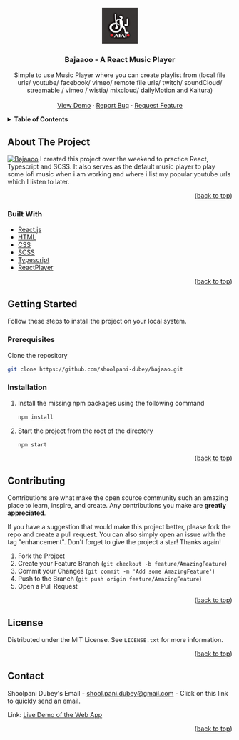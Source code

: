 <div id="top"></div>
<!-- PROJECT LOGO -->
<br />
<div align="center">
  <a href="https://github.com/shoolpani-dubey/bajaao">
    <img src="public/bajaao.png" alt="Logo" width="80" height="80">
  </a>

<h3 align="center">Bajaaoo - A React Music Player</h3>

  <p align="center">
    Simple to use Music Player where you can create playlist from (local file urls/ youtube/ facebook/ vimeo/ remote file urls/ twitch/ soundCloud/ streamable / vimeo / wistia/ mixcloud/ dailyMotion and Kaltura)
    <br />
    <br />
    <a href="https://bajaaoo.netlify.app/">View Demo</a>
    ·
    <a href="https://github.com/shoolpani-dubey/bajaao/issues">Report Bug</a>
    ·
    <a href="https://github.com/shoolpani-dubey/bajaao/issues">Request Feature</a>
  </p>
</div>

<!-- TABLE OF CONTENTS -->
<details>
  <summary><b>Table of Contents</b></summary>
  <ol>
    <li>
      <a href="#about-the-project">About The Project</a>
      <ul>
        <li><a href="#built-with">Built With</a></li>
      </ul>
    </li>
    <li>
      <a href="#getting-started">Getting Started</a>
      <ul>
        <li><a href="#prerequisites">Prerequisites</a></li>
        <li><a href="#installation">Installation</a></li>
      </ul>
    </li>
    <li><a href="#contributing">Contributing</a></li>
    <li><a href="#license">License</a></li>
    <li><a href="#contact">Contact</a></li>
  </ol>
</details>

<!-- ABOUT THE PROJECT -->

## About The Project

[![Bajaaoo][product-screenshot]](https://bajaaoo.netlify.app/)
I created this project over the weekend to practice React, Typescript and SCSS. It also serves as the default music player to play some lofi music when i am working and where i list my popular youtube urls which I listen to later.


<p align="right">(<a href="#top">back to top</a>)</p>

### Built With

- [React.js](https://reactjs.org/)
- [HTML](https://developer.mozilla.org/en-US/docs/Web/HTML)
- [CSS](https://developer.mozilla.org/en-US/docs/Web/CSS)
- [SCSS](https://sass-lang.com/)
- [Typescript](https://www.typescriptlang.org/)
- [ReactPlayer](https://github.com/cookpete/react-player)

<p align="right">(<a href="#top">back to top</a>)</p>

<!-- GETTING STARTED -->

## Getting Started

Follow these steps to install the project on your local system.

### Prerequisites

Clone the repository

```sh
git clone https://github.com/shoolpani-dubey/bajaao.git
```

### Installation

1. Install the missing npm packages using the following command
   ```sh
   npm install
   ```
2. Start the project from the root of the directory
   ```sh
   npm start
   ```

<p align="right">(<a href="#top">back to top</a>)</p>


## Contributing

Contributions are what make the open source community such an amazing place to learn, inspire, and create. Any contributions you make are **greatly appreciated**.

If you have a suggestion that would make this project better, please fork the repo and create a pull request. You can also simply open an issue with the tag "enhancement".
Don't forget to give the project a star! Thanks again!

1. Fork the Project
2. Create your Feature Branch (`git checkout -b feature/AmazingFeature`)
3. Commit your Changes (`git commit -m 'Add some AmazingFeature'`)
4. Push to the Branch (`git push origin feature/AmazingFeature`)
5. Open a Pull Request

<p align="right">(<a href="#top">back to top</a>)</p>

<!-- LICENSE -->

## License

Distributed under the MIT License. See `LICENSE.txt` for more information.

<p align="right">(<a href="#top">back to top</a>)</p>

<!-- CONTACT -->

## Contact

Shoolpani Dubey's Email - [shool.pani.dubey@gmail.com](mailto:shool.pani.dubey@gmail.com?subject=Github%20%7C%20%3CPlease%20enter%20your%20subject%20here%3E&body=%3CPlease%20Write%20your%20message%20here.%3E) - Click on this link to quickly send an email.

Link: [Live Demo of the Web App](https://bajaaoo.netlify.app/)

<p align="right">(<a href="#top">back to top</a>)</p>

<!-- MARKDOWN LINKS & IMAGES -->
[product-screenshot]: public/Screenshot%202023-05-03%20at%204.09.06%20PM.png